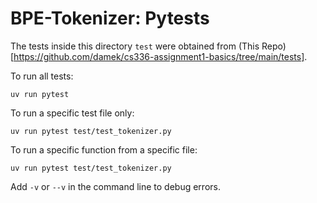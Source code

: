 # BPE-Tokenizer: Pytests

The tests inside this directory `test` were obtained from (This Repo)[https://github.com/damek/cs336-assignment1-basics/tree/main/tests]. 

To run all tests:

`uv run pytest`

To run a specific test file only:

`uv run pytest test/test_tokenizer.py`

To run a specific function from a specific file:

`uv run pytest test/test_tokenizer.py`

Add `-v` or `--v` in the command line to debug errors.
